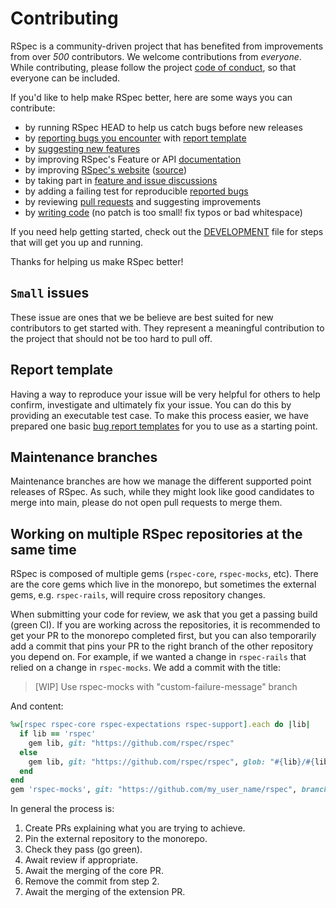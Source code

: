 # Contributing

RSpec is a community-driven project that has benefited from improvements from over *500* contributors.
We welcome contributions from *everyone*. While contributing, please follow the project [code of conduct](CODE_OF_CONDUCT.md), so that everyone can be included.

If you'd like to help make RSpec better, here are some ways you can contribute:

  - by running RSpec HEAD to help us catch bugs before new releases
  - by [reporting bugs you encounter](https://github.com/rspec/rspec/issues/new) with [report template](#report-template)
  - by [suggesting new features](https://github.com/rspec/rspec/issues/new)
  - by improving RSpec's Feature or API [documentation](https://rspec.info/documentation/)
  - by improving [RSpec's website](https://rspec.info/) ([source](https://github.com/rspec/rspec.github.io))
  - by taking part in [feature and issue discussions](https://github.com/rspec/rspec/issues)
  - by adding a failing test for reproducible [reported bugs](https://github.com/rspec/rspec/issues)
  - by reviewing [pull requests](https://github.com/rspec/rspec/pulls) and suggesting improvements
  - by [writing code](DEVELOPMENT.md) (no patch is too small! fix typos or bad whitespace)

If you need help getting started, check out the [DEVELOPMENT](DEVELOPMENT.md) file for steps that will get you up and running.

Thanks for helping us make RSpec better!

## `Small` issues

These issue are ones that we be believe are best suited for new contributors to
get started with. They represent a meaningful contribution to the project that
should not be too hard to pull off.

## Report template

Having a way to reproduce your issue will be very helpful for others to help confirm,
investigate and ultimately fix your issue. You can do this by providing an executable
test case. To make this process easier, we have prepared one basic
[bug report templates](REPORT_TEMPLATE.md) for you to use as a starting point.

## Maintenance branches

Maintenance branches are how we manage the different supported point releases
of RSpec. As such, while they might look like good candidates to merge into
main, please do not open pull requests to merge them.

## Working on multiple RSpec repositories at the same time

RSpec is composed of multiple gems (`rspec-core`, `rspec-mocks`, etc). There are the
core gems which live in the monorepo, but sometimes the external gems, e.g. `rspec-rails`,
will require cross repository changes.

When submitting your code for review, we ask that you get a passing build (green CI).
If you are working across the repositories, it is recommended to get your PR to the monorepo
completed first, but you can also temporarily add a commit that pins your PR to the right
branch of the other repository you depend on. For example, if we wanted a change in 
`rspec-rails` that relied on a change in `rspec-mocks`. We add a commit with the title:

>[WIP] Use rspec-mocks with "custom-failure-message" branch

And content:

```ruby
%w[rspec rspec-core rspec-expectations rspec-support].each do |lib|
  if lib == 'rspec'
    gem lib, git: "https://github.com/rspec/rspec"
  else
    gem lib, git: "https://github.com/rspec/rspec", glob: "#{lib}/#{lib}.gemspec"
  end
end
gem 'rspec-mocks', git: "https://github.com/my_user_name/rspec", branch: 'your-custom-branch', glob: "rspec-mocks/rspec-mocks.gemspec"
```

In general the process is:
1. Create PRs explaining what you are trying to achieve.
2. Pin the external repository to the monorepo.
3. Check they pass (go green).
4. Await review if appropriate.
5. Await the merging of the core PR.
6. Remove the commit from step 2.
7. Await the merging of the extension PR.
